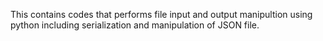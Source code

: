 This contains codes that performs file input and output manipultion using python including serialization and manipulation of JSON file.
